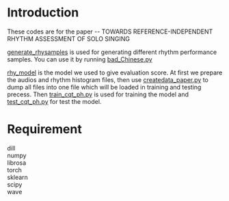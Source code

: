 # Introduction
These codes are for the paper -- TOWARDS REFERENCE-INDEPENDENT RHYTHM ASSESSMENT OF SOLO SINGING

[generate_rhysamples](https://github.com/AME430/TOWARDS-REFERENCE-INDEPENDENT-RHYTHM-ASSESSMENT-OF-SOLO-SINGING/tree/master/generate_rhysamples "generate_rhysamples") is used for generating different rhythm performance samples. You can use it by running [bad_Chinese.py](https://github.com/AME430/TOWARDS-REFERENCE-INDEPENDENT-RHYTHM-ASSESSMENT-OF-SOLO-SINGING/blob/master/generate_rhysamples/Chinese/bad_Chinese.py "bad_Chinese.py") 

[rhy_model](https://github.com/AME430/TOWARDS-REFERENCE-INDEPENDENT-RHYTHM-ASSESSMENT-OF-SOLO-SINGING/tree/master/rhy_model "rhy_model") is the model we used to give evaluation score. At first we prepare the audios and rhythm histogram files, then use [createdata_paper.py](https://github.com/AME430/TOWARDS-REFERENCE-INDEPENDENT-RHYTHM-ASSESSMENT-OF-SOLO-SINGING/blob/master/rhy_model/hybrid_CRNN/create_data/createdata_paper.py "createdata_paper.py") to dump all files into one file which will be loaded in training and testing precess. Then [train_cqt_ph.py](https://github.com/AME430/TOWARDS-REFERENCE-INDEPENDENT-RHYTHM-ASSESSMENT-OF-SOLO-SINGING/blob/master/rhy_model/hybrid_CRNN/train/train_cqt_ph.py "train_cqt_ph.py") is used for training the model and [test_cqt_ph.py](https://github.com/AME430/TOWARDS-REFERENCE-INDEPENDENT-RHYTHM-ASSESSMENT-OF-SOLO-SINGING/blob/master/rhy_model/hybrid_CRNN/test/test_cqt_ph.py "test_cqt_ph.py") for test the model.

# Requirement
dill  
numpy  
librosa  
torch  
sklearn  
scipy  
wave  

